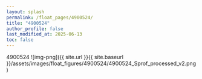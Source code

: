 ```yaml
---
layout: splash
permalink: /float_pages/4900524/
title: "4900524"
author_profile: false
last_modified_at: 2025-06-13
toc: false
---
```

 
4900524
![img-png]({{ site.url }}{{ site.baseurl }}/assets/images/float_figures/4900524/4900524_Sprof_processed_v2.png)